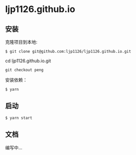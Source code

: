 # ljp1126.github.io
## 安装
克隆项目到本地:
```
$ git clone git@github.com:ljp1126/ljp1126.github.io.git
```
cd ljp1126.github.io.git
```
git checkout peng
```
安装依赖：
```
$ yarn
```
## 启动
```
$ yarn start
```
## 文档
编写中...

